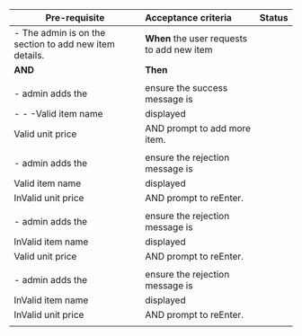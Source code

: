 | **Pre-requisite**     | **Acceptance criteria**|**Status**|
| ------------- |:-------------|:-----------:|
|- The admin is on the section to add new item details.|**When** the user requests to add new item|        |
|**AND**|**Then**|      |
||||
|- admin adds the |ensure the success message is||
|     - - -Valid item name|displayed ||
|      Valid unit price|AND prompt to add more item.||
|||||
|- admin adds the |ensure the rejection message is||
|Valid item name|displayed ||
| InValid unit price|AND prompt to reEnter.||
||||
|- admin adds the |ensure the rejection message is||
|InValid item name|displayed||
|Valid unit price|AND prompt to reEnter.||
||||
|- admin adds the |ensure the rejection message is||
|InValid item name|displayed||
|InValid unit price|AND prompt to reEnter.||
||||



      
    

  


      
      

 
 



      	
 


      
     

 


